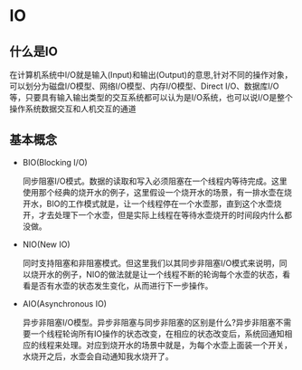 # IO

## 什么是IO

在计算机系统中I/O就是输入(Input)和输出(Output)的意思,针对不同的操作对象，可以划分为磁盘I/O模型、网络I/O模型、内存I/O模型、Direct I/O、数据库I/O等，只要具有输入输出类型的交互系统都可以认为是I/O系统，也可以说I/O是整个操作系统数据交互和人机交互的通道

## 基本概念

- BIO(Blocking I/O)

    同步阻塞I/O模式。数据的读取和写入必须阻塞在一个线程内等待完成。这里使用那个经典的烧开水的例子，这里假设一个烧开水的场景，有一排水壶在烧开水，BIO的工作模式就是，让一个线程停在一个水壶那，直到这个水壶烧开，才去处理下一个水壶，但是实际上线程在等待水壶烧开的时间段内什么都没做。

- NIO(New IO)

    同时支持阻塞和非阻塞模式。但这里我们以其同步非阻塞I/O模式来说明，同以烧开水的例子，NIO的做法就是让一个线程不断的轮询每个水壶的状态，看看是否有水壶的状态发生变化，从而进行下一步操作。

- AIO(Asynchronous IO)

    异步非阻塞I/O模型。异步非阻塞与同步非阻塞的区别是什么?异步非阻塞不需要一个线程轮询所有IO操作的状态改变，在相应的状态改变后，系统回通知相应的线程来处理。对应到烧开水的场景中就是，为每个水壶上面装一个开关，水烧开之后，水壶会自动通知我水烧开了。